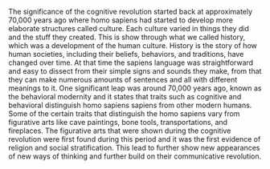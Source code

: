 The significance of the cognitive revolution started back at approximately 70,000 years ago where homo sapiens had started to develop more elaborate structures called culture. Each culture varied in things they did and the stuff they created. This is show through what we called history, which was a development of the human culture. History is the story of how human societies, including their beliefs, behaviors, and traditions, have changed over time. At that time the sapiens language was straightforward and easy to dissect from their simple signs and sounds they make, from that they can make numerous amounts of sentences and all with different meanings to it. One significant leap was around 70,000 years ago, known as the behavioral modernity and it states that traits such as cognitive and behavioral distinguish homo sapiens sapiens from other modern humans. Some of the certain traits that distinguish the homo sapiens vary from figurative arts like cave paintings, bone tools, transportations, and fireplaces. The figurative arts that were shown during the cognitive revolution were first found during this period and it was the first evidence of religion and social stratification. This lead to further show new appearances of new ways of thinking and further build on their communicative revolution.